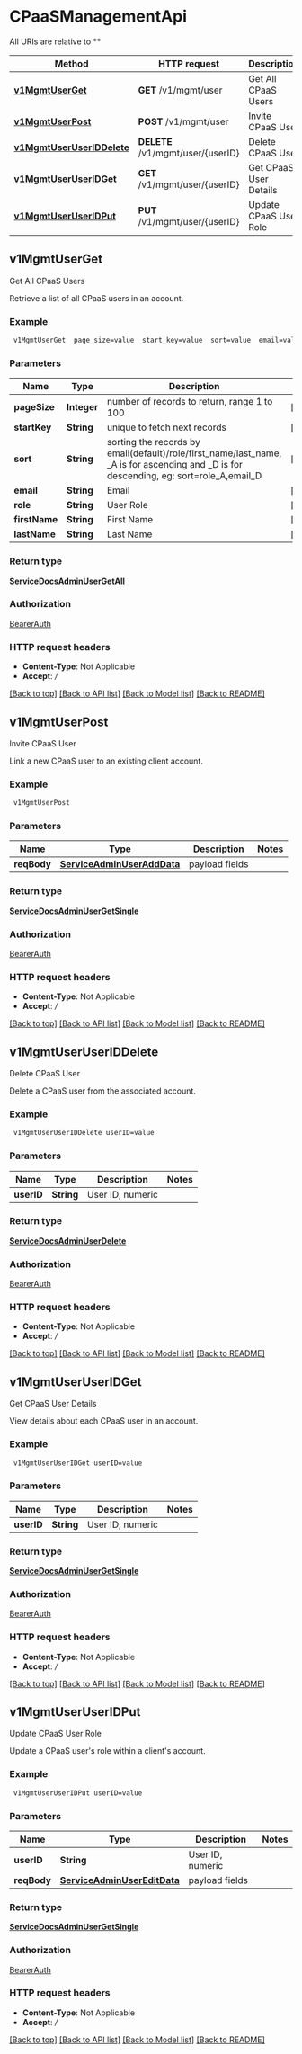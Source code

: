 # CPaaSManagementApi

All URIs are relative to **

Method | HTTP request | Description
------------- | ------------- | -------------
[**v1MgmtUserGet**](CPaaSManagementApi.md#v1MgmtUserGet) | **GET** /v1/mgmt/user | Get All CPaaS Users
[**v1MgmtUserPost**](CPaaSManagementApi.md#v1MgmtUserPost) | **POST** /v1/mgmt/user | Invite CPaaS User
[**v1MgmtUserUserIDDelete**](CPaaSManagementApi.md#v1MgmtUserUserIDDelete) | **DELETE** /v1/mgmt/user/{userID} | Delete CPaaS User
[**v1MgmtUserUserIDGet**](CPaaSManagementApi.md#v1MgmtUserUserIDGet) | **GET** /v1/mgmt/user/{userID} | Get CPaaS User Details
[**v1MgmtUserUserIDPut**](CPaaSManagementApi.md#v1MgmtUserUserIDPut) | **PUT** /v1/mgmt/user/{userID} | Update CPaaS User Role



## v1MgmtUserGet

Get All CPaaS Users

Retrieve a list of all CPaaS users in an account.

### Example

```bash
 v1MgmtUserGet  page_size=value  start_key=value  sort=value  email=value  role=value  first_name=value  last_name=value
```

### Parameters


Name | Type | Description  | Notes
------------- | ------------- | ------------- | -------------
 **pageSize** | **Integer** | number of records to return, range 1 to 100 | [optional]
 **startKey** | **String** | unique to fetch next records | [optional]
 **sort** | **String** | sorting the records by email(default)/role/first_name/last_name, _A is for ascending and _D is for descending, eg: sort=role_A,email_D | [optional]
 **email** | **String** | Email | [optional]
 **role** | **String** | User Role | [optional]
 **firstName** | **String** | First Name | [optional]
 **lastName** | **String** | Last Name | [optional]

### Return type

[**ServiceDocsAdminUserGetAll**](ServiceDocsAdminUserGetAll.md)

### Authorization

[BearerAuth](../README.md#BearerAuth)

### HTTP request headers

- **Content-Type**: Not Applicable
- **Accept**: */*

[[Back to top]](#) [[Back to API list]](../README.md#documentation-for-api-endpoints) [[Back to Model list]](../README.md#documentation-for-models) [[Back to README]](../README.md)


## v1MgmtUserPost

Invite CPaaS User

Link a new CPaaS user to an existing client account.

### Example

```bash
 v1MgmtUserPost
```

### Parameters


Name | Type | Description  | Notes
------------- | ------------- | ------------- | -------------
 **reqBody** | [**ServiceAdminUserAddData**](ServiceAdminUserAddData.md) | payload fields |

### Return type

[**ServiceDocsAdminUserGetSingle**](ServiceDocsAdminUserGetSingle.md)

### Authorization

[BearerAuth](../README.md#BearerAuth)

### HTTP request headers

- **Content-Type**: Not Applicable
- **Accept**: */*

[[Back to top]](#) [[Back to API list]](../README.md#documentation-for-api-endpoints) [[Back to Model list]](../README.md#documentation-for-models) [[Back to README]](../README.md)


## v1MgmtUserUserIDDelete

Delete CPaaS User

Delete a CPaaS user from the associated account.

### Example

```bash
 v1MgmtUserUserIDDelete userID=value
```

### Parameters


Name | Type | Description  | Notes
------------- | ------------- | ------------- | -------------
 **userID** | **String** | User ID, numeric |

### Return type

[**ServiceDocsAdminUserDelete**](ServiceDocsAdminUserDelete.md)

### Authorization

[BearerAuth](../README.md#BearerAuth)

### HTTP request headers

- **Content-Type**: Not Applicable
- **Accept**: */*

[[Back to top]](#) [[Back to API list]](../README.md#documentation-for-api-endpoints) [[Back to Model list]](../README.md#documentation-for-models) [[Back to README]](../README.md)


## v1MgmtUserUserIDGet

Get CPaaS User Details

View details about each CPaaS user in an account.

### Example

```bash
 v1MgmtUserUserIDGet userID=value
```

### Parameters


Name | Type | Description  | Notes
------------- | ------------- | ------------- | -------------
 **userID** | **String** | User ID, numeric |

### Return type

[**ServiceDocsAdminUserGetSingle**](ServiceDocsAdminUserGetSingle.md)

### Authorization

[BearerAuth](../README.md#BearerAuth)

### HTTP request headers

- **Content-Type**: Not Applicable
- **Accept**: */*

[[Back to top]](#) [[Back to API list]](../README.md#documentation-for-api-endpoints) [[Back to Model list]](../README.md#documentation-for-models) [[Back to README]](../README.md)


## v1MgmtUserUserIDPut

Update CPaaS User Role

Update a CPaaS user's role within a client's account.

### Example

```bash
 v1MgmtUserUserIDPut userID=value
```

### Parameters


Name | Type | Description  | Notes
------------- | ------------- | ------------- | -------------
 **userID** | **String** | User ID, numeric |
 **reqBody** | [**ServiceAdminUserEditData**](ServiceAdminUserEditData.md) | payload fields |

### Return type

[**ServiceDocsAdminUserGetSingle**](ServiceDocsAdminUserGetSingle.md)

### Authorization

[BearerAuth](../README.md#BearerAuth)

### HTTP request headers

- **Content-Type**: Not Applicable
- **Accept**: */*

[[Back to top]](#) [[Back to API list]](../README.md#documentation-for-api-endpoints) [[Back to Model list]](../README.md#documentation-for-models) [[Back to README]](../README.md)

